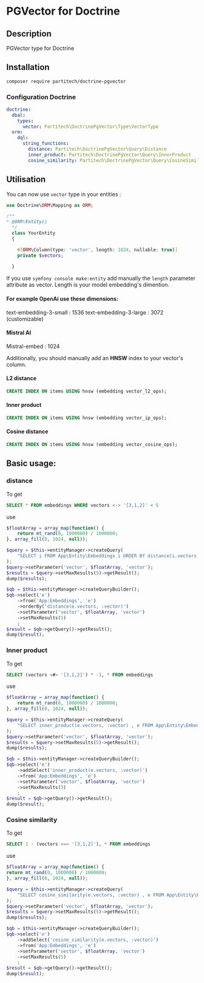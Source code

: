 
# PGVector for Doctrine

## Description

PGVector type for Doctrine

## Installation

```bash
composer require partitech/doctrine-pgvector
```

### Configuration Doctrine


```Yaml
doctrine:
  dbal:
    types:
      vector: Partitech\DoctrinePgVector\Type\VectorType
  orm:
    dql:
      string_functions:
        distance: Partitech\DoctrinePgVector\Query\Distance
        inner_product: Partitech\DoctrinePgVector\Query\InnerProduct
        cosine_similarity: Partitech\DoctrinePgVector\Query\CosineSimilarity

```

## Utilisation

You can now use `vector` type in your entities :

```php
use Doctrine\ORM\Mapping as ORM;

/**
* @ORM\Entity()
  */
  class YourEntity
  {

    #[ORM\Column(type: 'vector', length: 1024, nullable: true)]
    private $vectors;
    
  }
```

If you use `symfony console make:entity` add manually the `length` parameter attribute as vector. Length is your model embedding's dimention.

#### For example OpenAi use these dimensions: 

text-embedding-3-small : 1536
text-embedding-3-large : 3072 (customizable)

#### Mistral AI
Mistral-embed : 1024

Additionally, you should manually add an **HNSW** index to your vector's column.

#### L2 distance
```sql
CREATE INDEX ON items USING hnsw (embedding vector_l2_ops);
```

#### Inner product
```sql
CREATE INDEX ON items USING hnsw (embedding vector_ip_ops);
```

#### Cosine distance
```sql
CREATE INDEX ON items USING hnsw (embedding vector_cosine_ops);
```


## Basic usage: 

### distance

To get 

```sql
SELECT * FROM embeddings WHERE vectors <-> '[3,1,2]' < 5
```

use

```php
$floatArray = array_map(function() {
    return mt_rand(0, 1000000) / 1000000;
}, array_fill(0, 1024, null));

$query = $this->entityManager->createQuery(
    "SELECT i FROM App\Entity\Embeddings i ORDER BY distance(i.vectors, :vector) ASC"
);
$query->setParameter('vector', $floatArray, 'vector');
$results = $query->setMaxResults(5)->getResult();
dump($results);
```

```php
$qb = $this->entityManager->createQueryBuilder();
$qb->select('e')
    ->from('App:Embeddings', 'e')
    ->orderBy('distance(e.vectors, :vector)')
    ->setParameter('vector', $floatArray, 'vector')
    ->setMaxResults(5)
    ;
$result = $qb->getQuery()->getResult();
dump($result);
```

### Inner product

To get
```sql
SELECT (vectors <#> '[3,1,2]') * -1, * FROM embeddings
```
use
```php
$floatArray = array_map(function() {
    return mt_rand(0, 1000000) / 1000000;
}, array_fill(0, 1024, null));

$query = $this->entityManager->createQuery(
    "SELECT inner_product(e.vectors, :vector) , e FROM App\Entity\Embeddings e"
);
$query->setParameter('vector', $floatArray, 'vector');
$results = $query->setMaxResults(5)->getResult();
dump($results);
```

```php
$qb = $this->entityManager->createQueryBuilder();
$qb->select('e')
    ->addSelect('inner_product(e.vectors, :vector)')
    ->from('App:Embeddings', 'e')
    ->setParameter('vector', $floatArray, 'vector')
    ->setMaxResults(5)
    ;
$result = $qb->getQuery()->getResult();
dump($result);
```

### Cosine similarity

To get 
```sql 
SELECT 1 - (vectors <=> '[3,1,2]'), * FROM embeddings
```
use
```php
$floatArray = array_map(function() {
return mt_rand(0, 1000000) / 1000000;
}, array_fill(0, 1024, null));

$query = $this->entityManager->createQuery(
    "SELECT cosine_similarity(e.vectors, :vector) , e FROM App\Entity\Embeddings e"
);
$query->setParameter('vector', $floatArray, 'vector');
$results = $query->setMaxResults(5)->getResult();
dump($results);
```

```php
$qb = $this->entityManager->createQueryBuilder();
$qb->select('e')
    ->addSelect('cosine_similarity(e.vectors, :vector)')
    ->from('App:Embeddings', 'e')
    ->setParameter('vector', $floatArray, 'vector')
    ->setMaxResults(5)
    ;
$result = $qb->getQuery()->getResult();
dump($result);
```